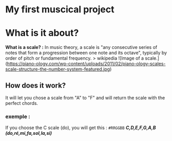 # My first muscical project

# What is it about?

**What is a scale? :** In music theory, a scale is "any consecutive series of notes that form a progression between one note and its octave", typically by order of pitch or fundamental frequency. > wikipedia
![Image of a scale.] (https://piano-ology.com/wp-content/uploads/2011/02/piano-ology-scales-scale-structure-the-number-system-featured.jpg)

## How does it work? 

It will let you chose a scale from "A" to "F" and will return the scale with the perfect chords.

### exemple :

If you choose the C scale (do), you will get this : `#RRGGBB` ***C,D,E,F,G,A,B (do,ré,mi,fa,sol,la,si)***